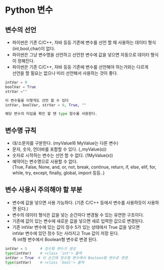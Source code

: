 # Python 변수

## 변수의 선언  
- 파이썬은 기존 C/C++, 자바 등등 기존에 변수를 선언 할 때 사용하는 데이터 형식(int,bool,char)이 없다.  
- 파이썬은 그냥 변수명을 선언하고 선언한 변수에 값을 넣으면 자동으로 데이터 형식이 정해진다.  
- 파이썬은 기존 C/C++, 자바 등등 기존에 변수를 선언해야 하는거와는 다르게  
선언을 할 필요는 없으나 미리 선언해서 사용하는 것이 좋다.  

```Python  
intVar = 0  
boolVar = True  
strVar =""  

이 변수들을 이렇게도 선언 할 수 있다  
intVar, boolVar, strVar = 0, True, ""  

해당 변수의 타입을 확인 할 땐 type 함수를 사용한다.  
```

## 변수명 규칙  
- 대/소문자를 구분한다. (myValue와 MyValue는 다른 변수)  
- 문자, 숫자, 언더바를 포함할 수 있다. (_myValue(o))  
- 숫자로 시작하는 변수는 선언 할 수 없다. (1MyValue(x))  
- 예약어는 변수명으로 사용할 수 없다.  
(True, False, None, and, or, not, break, continue, return, if, else, elif, for, while, try, except, finally, global, import 등등..)  


## 변수 사용시 주의해야 할 부분  
- 변수에 값을 넣으면 사용 가능하다. (기존 C/C++ 등에서 변수를 사용하듯이 사용하면 된다.)  
- 변수의 데이터 형식은 값을 넣는 순간마다 변경될 수 있는 유연한 구조이다.  
- 기존에 값이 있는 변수에 새로운 값을 넣으면 새로 입력한 값으로 변경된다.  
- 기존 intVar 변수에 있는 값이 정수 5가 있는 상태에서 True 값을 넣으면   
intVar 변수에 있던 정수 5는 사라지고 True 값이 저장 된다.  
즉 int형 변수에서 Boolean형 변수로 변경 된다.  

```Python
intVar = 5      # 정수형 변수가 생성  
type(intVar)    # <class 'int'> 출력  
intVar = True  # 이 순간에 정수형 변수에서 Boolean형 변수로 변경  
type(intVar)    # <class 'bool'> 출력  
```







